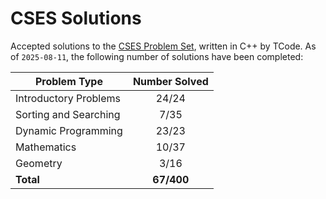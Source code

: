 # CSES Solutions

Accepted solutions to the [CSES Problem Set](https://cses.fi/problemset/), written in C++ by TCode. As of `2025-08-11`, the following number of solutions have been completed:

| Problem Type          | Number Solved |
|-----------------------|:-------------:|
| Introductory Problems |     24/24     |
| Sorting and Searching |     7/35      |
| Dynamic Programming   |     23/23     |
| Mathematics           |     10/37     |
| Geometry              |     3/16      |
| **Total**             |   **67/400**  |
